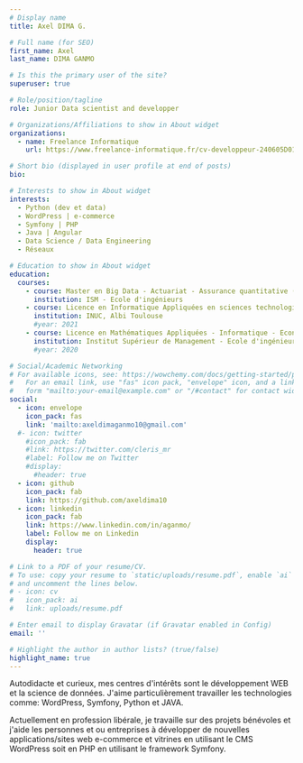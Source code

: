 ```yaml
---
# Display name
title: Axel DIMA G.

# Full name (for SEO)
first_name: Axel
last_name: DIMA GANMO

# Is this the primary user of the site?
superuser: true

# Role/position/tagline
role: Junior Data scientist and developper

# Organizations/Affiliations to show in About widget
organizations:
  - name: Freelance Informatique
    url: https://www.freelance-informatique.fr/cv-developpeur-240605D010

# Short bio (displayed in user profile at end of posts)
bio:

# Interests to show in About widget
interests:
  - Python (dev et data)
  - WordPress | e-commerce
  - Symfony | PHP
  - Java | Angular
  - Data Science / Data Engineering
  - Réseaux

# Education to show in About widget
education:
  courses:
    - course: Master en Big Data - Actuariat - Assurance quantitative (en cours de préparation) 
      institution: ISM - Ecole d'ingénieurs
    - course: Licence en Informatique Appliquées en sciences technologies et santé
      institution: INUC, Albi Toulouse
      #year: 2021
    - course: Licence en Mathématiques Appliquées - Informatique - Econométrie
      institution: Institut Supérieur de Management - Ecole d'ingénieurs
      #year: 2020

# Social/Academic Networking
# For available icons, see: https://wowchemy.com/docs/getting-started/page-builder/#icons
#   For an email link, use "fas" icon pack, "envelope" icon, and a link in the
#   form "mailto:your-email@example.com" or "/#contact" for contact widget.
social:
  - icon: envelope
    icon_pack: fas
    link: 'mailto:axeldimaganmo10@gmail.com'
  #- icon: twitter
    #icon_pack: fab
    #link: https://twitter.com/cleris_mr
    #label: Follow me on Twitter
    #display:
      #header: true
  - icon: github
    icon_pack: fab
    link: https://github.com/axeldima10
  - icon: linkedin
    icon_pack: fab
    link: https://www.linkedin.com/in/aganmo/
    label: Follow me on Linkedin
    display:
      header: true

# Link to a PDF of your resume/CV.
# To use: copy your resume to `static/uploads/resume.pdf`, enable `ai` icons in `params.yaml`,
# and uncomment the lines below.
# - icon: cv
#   icon_pack: ai
#   link: uploads/resume.pdf

# Enter email to display Gravatar (if Gravatar enabled in Config)
email: ''

# Highlight the author in author lists? (true/false)
highlight_name: true
---
```


Autodidacte et curieux, mes centres d'intérêts sont le développement WEB et la science de données. 
J'aime particulièrement travailler les technologies comme: WordPress, Symfony, Python et JAVA.

Actuellement en profession libérale, je travaille sur des projets bénévoles et j'aide les personnes et ou entreprises à développer de nouvelles applications/sites web e-commerce et vitrines en utilisant le CMS WordPress soit en PHP en utilisant le framework Symfony.